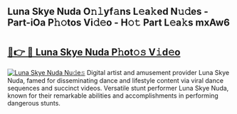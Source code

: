 ## Luna Skye Nuda O𝚗𝚕yf𝚊ns L𝚎a𝚔ed N𝚞𝚍es - Part-iOa P𝚑𝚘tos Vi𝚍𝚎o - H𝚘𝚝 Part L𝚎a𝚔s mxAw6

# <h2><a href="http://kf0tpgr.oniu.top/?m=Luna+Skye+Nuda">🔗👉 🔴 Luna Skye Nuda P𝚑ot𝚘𝚜 V𝚒d𝚎o</a></h2>

[![Luna Skye Nuda Nu𝚍e𝚜](https://i.imgur.com/0qMVB7G.gif)](http://kf0tpgr.oniu.top/?m=Luna+Skye+Nuda)
Digital artist and amusement provider Luna Skye Nuda, famed for disseminating dance and lifestyle content via viral dance sequences and succinct videos. Versatile stunt performer Luna Skye Nuda, known for their remarkable abilities and accomplishments in performing dangerous stunts.  
